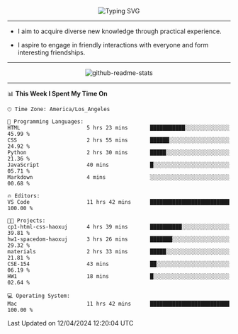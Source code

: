 <p align="center">
  <img src="https://readme-typing-svg.demolab.com?font=Fira+Code&weight=500&size=32&duration=2500&pause=1600&center=true&vCenter=true&random=false&width=1024&height=64&lines=Hi+there+%F0%9F%91%8B;I'm+delighted+you+could+make+it+here+%F0%9F%8E%89;I'm+Harry%2C+a+college+student+still+finding+my+way" alt="Typing SVG" />
</p>


---


- I aim to acquire diverse new knowledge through practical experience.

- I aspire to engage in friendly interactions with everyone and form interesting friendships.


---


<p align="center">
  <img src="https://github-readme-stats.vercel.app/api?username=Harry-Jing&show_icons=true" alt="github-readme-stats"/>
</p>


---

<!--START_SECTION:waka-->
📊 **This Week I Spent My Time On** 

```text
🕑︎ Time Zone: America/Los_Angeles

💬 Programming Languages: 
HTML                     5 hrs 23 mins       ███████████░░░░░░░░░░░░░░   45.99 % 
CSS                      2 hrs 55 mins       ██████░░░░░░░░░░░░░░░░░░░   24.92 % 
Python                   2 hrs 30 mins       █████░░░░░░░░░░░░░░░░░░░░   21.36 % 
JavaScript               40 mins             █░░░░░░░░░░░░░░░░░░░░░░░░   05.71 % 
Markdown                 4 mins              ░░░░░░░░░░░░░░░░░░░░░░░░░   00.68 % 

🔥 Editors: 
VS Code                  11 hrs 42 mins      █████████████████████████   100.00 % 

🐱‍💻 Projects: 
cp1-html-css-haoxuj      4 hrs 39 mins       ██████████░░░░░░░░░░░░░░░   39.81 % 
hw1-spacedom-haoxuj      3 hrs 26 mins       ███████░░░░░░░░░░░░░░░░░░   29.32 % 
materials                2 hrs 33 mins       █████░░░░░░░░░░░░░░░░░░░░   21.81 % 
CSE-154                  43 mins             ██░░░░░░░░░░░░░░░░░░░░░░░   06.19 % 
HW1                      18 mins             █░░░░░░░░░░░░░░░░░░░░░░░░   02.64 % 

💻 Operating System: 
Mac                      11 hrs 42 mins      █████████████████████████   100.00 % 
```


 Last Updated on 12/04/2024 12:20:04 UTC
<!--END_SECTION:waka-->
